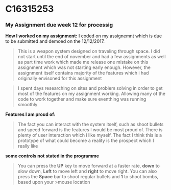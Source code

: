 # C16315253
### My Assignment due week 12 for processig
**How I worked on my assignment:**
I coded on my assignemnt which is due to be submitted and demoed on the 12/12/2017. 
>This is a weapon system designed on traveling through space. 
I did not start until the end of november and had a few assignments as well as part time work
>which made me release one mistake on this assignment which was not starting early enough.
However, the assignment itself contains majority of the features which i had originally envisoned for this assignment

>I spent days researching on sites and problem solving in order to get most of the features on my assignment working.
Allowing many of the code to work together and make sure eventhing was running smoothly

**Features I am proud of:**

>The fact you can interact with the system itself, such as shoot bullets and speed forward is the features I would 
>be most proud of. There is plenty of user interaction which i like myself.
>The fact I think this is a prototype of what could become a reality is the prospect which I really like

**some controls not stated in the programme**
>You can press the **UP** key to move forward at a faster rate, **down** to slow down, **Left** to move left
>and **right** to move right. You can also press the **Space** bar to shoot regular bullets  and **1** to shoot bombs, based upon your >mouse location
